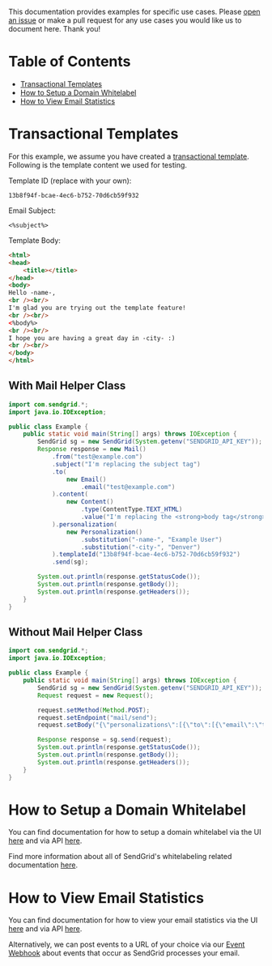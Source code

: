This documentation provides examples for specific use cases. Please [open an issue](https://github.com/sendgrid/sendgrid-java/issues) or make a pull request for any use cases you would like us to document here. Thank you!

# Table of Contents

* [Transactional Templates](#transactional_templates)
* [How to Setup a Domain Whitelabel](#domain_whitelabel)
* [How to View Email Statistics](#email_stats)

<a name="transactional-templates"></a>
# Transactional Templates

For this example, we assume you have created a [transactional template](https://sendgrid.com/docs/User_Guide/Transactional_Templates/index.html). Following is the template content we used for testing.

Template ID (replace with your own):

```text
13b8f94f-bcae-4ec6-b752-70d6cb59f932
```

Email Subject:

```text
<%subject%>
```

Template Body:

```html
<html>
<head>
	<title></title>
</head>
<body>
Hello -name-,
<br /><br/>
I'm glad you are trying out the template feature!
<br /><br/>
<%body%>
<br /><br/>
I hope you are having a great day in -city- :)
<br /><br/>
</body>
</html>
```

## With Mail Helper Class

```java
import com.sendgrid.*;
import java.io.IOException;

public class Example {
    public static void main(String[] args) throws IOException {
        SendGrid sg = new SendGrid(System.getenv("SENDGRID_API_KEY"));
        Response response = new Mail()
            .from("test@example.com")
            .subject("I'm replacing the subject tag")
            .to( 
                new Email()
                    .email("test@example.com")
            ).content(
                new Content()
                    .type(ContentType.TEXT_HTML)
                    .value("I'm replacing the <strong>body tag</strong>")
            ).personalization(
                new Personalization()
                    .substitution("-name-", "Example User")
                    .substitution("-city-", "Denver")
            ).templateId("13b8f94f-bcae-4ec6-b752-70d6cb59f932")
            .send(sg);

        System.out.println(response.getStatusCode());
        System.out.println(response.getBody());
        System.out.println(response.getHeaders());
    }
}
```

## Without Mail Helper Class

```java
import com.sendgrid.*;
import java.io.IOException;

public class Example {
    public static void main(String[] args) throws IOException {
        SendGrid sg = new SendGrid(System.getenv("SENDGRID_API_KEY"));
        Request request = new Request();

        request.setMethod(Method.POST);
        request.setEndpoint("mail/send");
        request.setBody("{\"personalizations\":[{\"to\":[{\"email\":\"test@example.com\"}],\"substitutions\":{\"-name-\":\"Example User\",\"-city-\":\"Denver\"},\"subject\":\"Hello World from the SendGrid Java Library!\"}],\"from\":{\"email\":\"test@example.com\"},\"content\":[{\"type\":\"text/html\",\"value\": \"I'm replacing the <strong>body tag</strong>\"}],\"template_id\": \"13b8f94f-bcae-4ec6-b752-70d6cb59f932\"}");

        Response response = sg.send(request);
        System.out.println(response.getStatusCode());
        System.out.println(response.getBody());
        System.out.println(response.getHeaders());
    }
}
```

<a name="domain_whitelabel"></a>
# How to Setup a Domain Whitelabel

You can find documentation for how to setup a domain whitelabel via the UI [here](https://sendgrid.com/docs/Classroom/Basics/Whitelabel/setup_domain_whitelabel.html) and via API [here](https://github.com/sendgrid/sendgrid-java/blob/master/USAGE.md#whitelabel).

Find more information about all of SendGrid's whitelabeling related documentation [here](https://sendgrid.com/docs/Classroom/Basics/Whitelabel/index.html).

<a name="email_stats"></a>
# How to View Email Statistics

You can find documentation for how to view your email statistics via the UI [here](https://app.sendgrid.com/statistics) and via API [here](https://github.com/sendgrid/sendgrid-java/blob/master/USAGE.md#stats).

Alternatively, we can post events to a URL of your choice via our [Event Webhook](https://sendgrid.com/docs/API_Reference/Webhooks/event.html) about events that occur as SendGrid processes your email.

